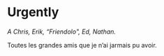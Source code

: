 # Urgently 

_A Chris, Erik, “Friendolo", Ed, Nathan._

Toutes les grandes amis que je n’ai jarmais pu avoir.
